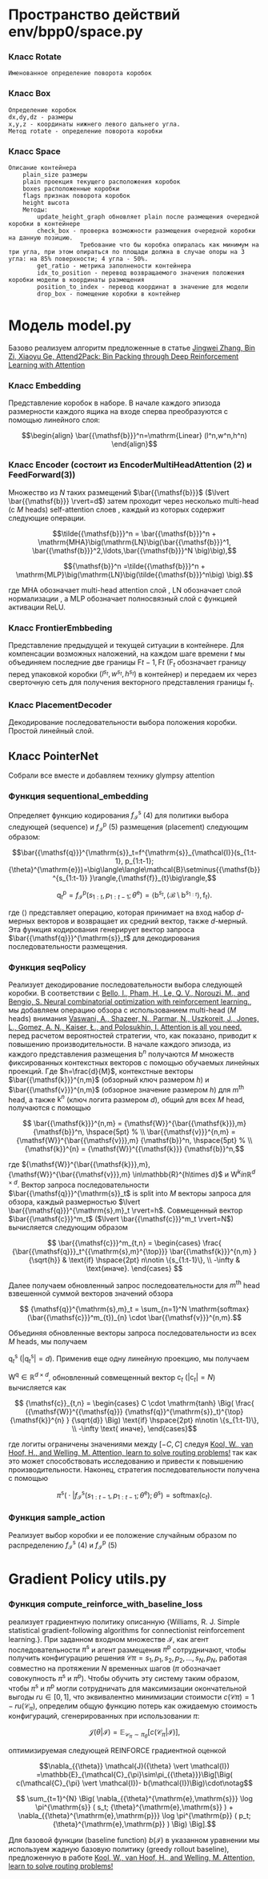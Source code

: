 # Пространство действий     env/bpp0/space.py
### Класс Rotate
    Именованное определение поворота коробок
### Класс Box
    Определение коробок
    dx,dy,dz - размеры
    x,y,z - координаты нижнего левого дальнего угла.
    Метод rotate - определение поворота коробки
### Класс Space
    Описание контейнера
        plain_size размеры
        plain проекция текущего расположения коробок
        boxes расположенные коробки
        flags признак поворота коробок
        height высота
        Методы:
            update_height_graph обновляет plain после размещения очередной коробки в контейнере
            check_box - проверка возможности размещения очередной коробки на данную позицию.
                        Требование что бы коробка опиралась как минимум на три угла, при этом опираться по площади должна в случае опоры на 3 угла: на 85% поверхности; 4 угла - 50%.
            get_ratio - метрика заполнености контейнера
            idx_to_position - перевод возвращаемого значения положения коробки модели в координаты размещения
            position_to_index - перевод координат в значение для модели
            drop_box - помещение коробки в контейнер
# Модель model.py
Базово реализуем алгоритм предложенные в статье [Jingwei Zhang, Bin Zi, Xiaoyu Ge, Attend2Pack: Bin Packing through Deep Reinforcement Learning with Attention](https://arxiv.org/abs/2107.04333)
### Класс Embedding 
Представление коробок в наборе. В начале каждого эпизода размерности каждого ящика на входе сперва преобразуются с помощью линейного слоя:
```math
\begin{align}
\bar{{\mathsf{b}}}^n=\mathrm{Linear} (l^n,w^n,h^n)
\end{align}
```
### Класс Encoder (состоит из EncoderMultiHeadAttention (2) и FeedForward(3))
Множество из $N$ таких размещений $\bar{{\mathsf{b}}}$
($\lvert \bar{{\mathsf{b}}} \rvert=d$) затем проходит через несколько  multi-head (с $M$ heads) self-attention слоев , каждый из которых содержит следующие операции.
```math
\tilde{{\mathsf{b}}}^n = \bar{{\mathsf{b}}}^n + \mathrm{MHA}\big(\mathrm{LN}\big(\bar{{\mathsf{b}}}^1, \bar{{\mathsf{b}}}^2,\ldots,\bar{{\mathsf{b}}}^N \big)\big),
```
```math
{\mathsf{b}}^n =\tilde{{\mathsf{b}}}^n + \mathrm{MLP}\big(\mathrm{LN}\big(\tilde{{\mathsf{b}}}^n\big) \big).
```
где $\mathrm{MHA}$ обозначает multi-head attention слой , $\mathrm{LN}$ обозначает слой нормализации , а $\mathrm{MLP}$ обозначает полносвязный слой с функцией активации $\mathrm{ReLU}$. 

### Класс FrontierEmbbeding
Представление предыдущей и текущей ситуации в контейнере.
Для компенсации возможных наложений,
на каждом шаге времени $t$
мы объединяем последние две границы
${{\mathsf{F}}{t-1}, {\mathsf{F}}{t}}$
(${\mathsf{F}}_{t}$
обозначает границу перед упаковкой коробки
$(l^{s_t}, w^{s_t}, h^{s_t})$
в контейнер)
и передаем их через сверточную сеть
для получения векторного представления границы
${\mathsf{f}_t}$.
### Класс PlacementDecoder
Декодирование последовательности выбора положения коробки. Простой линейный слой.

## Класс PointerNet 
Собрали все вместе и добавляем технику glympsy attention 
### Функция sequentional_embedding

Определяет функцию кодирования $f_{\mathcal{I}}^{\mathrm{s}}$ (4) для  политики выбора следующей (sequence) и $f_{\mathcal{I}}^{\mathrm{p}}$ (5) размещения (placement) следующим образом:
```math
\bar{{\mathsf{q}}}^{\mathrm{s}}_t=f^{\mathrm{s}}_{\mathcal{I}}(s_{1:t-1}, p_{1:t-1}; {\theta}^{\mathrm{e}})=\big\langle\langle\mathcal{B}\setminus{{\mathsf{b}}^{s_{1:t-1}} }\rangle,{\mathsf{f}}_{t}\big\rangle,
```
```math
{\mathsf{q}}^{\mathrm{p}}_t=f^{\mathrm{p}}_{\mathcal{I}}(s_{1:t}, p_{1:t-1}; {\theta}^{\mathrm{e}})=\big\langle{\mathsf{b}}^{s_t}, \langle\mathcal{B}\setminus{{\mathsf{b}}^{s_{1:t}} }\rangle,{\mathsf{f}}_{t}\big\rangle.
```
где
$\langle\rangle$
представляет операцию, которая принимает на вход
набор $d$-мерных векторов
и возвращает их средний вектор,
также $d$-мерный.
Эта функция кодирования генерирует
вектор запроса
$\bar{{\mathsf{q}}}^{\mathrm{s}}_t$
для декодирования последовательности размещения.
### Функция seqPolicy
Реализует декодирование последовательности выбора следующей коробки. В соответствии с [Bello, I., Pham, H., Le, Q. V., Norouzi, M., and Bengio, S. Neural combinatorial optimization with reinforcement
learning.](https://arXiv:1611.09940),
мы добавляем операцию обзора
с использованием multi-head 
($M$ heads)
внимания
[Vaswani, A., Shazeer, N., Parmar, N., Uszkoreit, J., Jones,
L., Gomez, A. N., Kaiser, Ł., and Polosukhin, I. Attention
is all you need.](https://arxiv.org/abs/1706.03762)
перед расчетом вероятностей стратегии,
что, как показано, приводит к повышению производительности.
В начале каждого эпизода,
из каждого представления размещения
${\mathsf{b}}^n$
получаются $M$ множеств фиксированных контекстных векторов
с помощью обучаемых линейных проекций.
Где $h=\frac{d}{M}$,
контекстные векторы
$\bar{{\mathsf{k}}}^{n,m}$ (обзорный ключ размером $h$) и
$\bar{{\mathsf{v}}}^{n,m}$ (обзорное значение размером $h$)
для $m^{\mathrm{th}}$ head,
а также
${\mathsf{k}}^{n}$ (ключ логита размером $d$),
общий для всех $M$ head,
получаются с помощью
```math
    \bar{{\mathsf{k}}}^{n,m}
=
    {\mathsf{W}}^{\bar{{\mathsf{k}}},m}
    {\mathsf{b}}^n,
\hspace{5pt}
% \\
    \bar{{\mathsf{v}}}^{n,m}
=
    {\mathsf{W}}^{\bar{{\mathsf{v}}},m}
    {\mathsf{b}}^n,
\hspace{5pt}
    % \\
    {\mathsf{k}}^{n}
=
    {\mathsf{W}}^{{\mathsf{k}}}
    {\mathsf{b}}^n,
```
где ${\mathsf{W}}^{\bar{{\mathsf{k}}},m}, {\mathsf{W}}^{\bar{{\mathsf{v}}},m} \in\mathbb{R}^{h\times d}$ и ${\mathsf{W}}^{{\mathsf{k}}}in\mathbb{R}^{d\times d}$. Вектор запроса последовательности $\bar{{\mathsf{q}}}^{\mathrm{s}}_t$ is split into $M$ векторы запроса для обзора, каждый размерностью
$\lvert \bar{{\mathsf{q}}}^{\mathrm{s},m}_t \rvert=h$.
Совмещенный вектор 
$\bar{{\mathsf{c}}}^m_t$ 
($\lvert \bar{{\mathsf{c}}}^m_t \rvert=N$) 
вычисляется следующим образом
```math
    \bar{{\mathsf{c}}}^m_{t,n}
=
    \begin{cases}
        \frac{
                {\bar{{\mathsf{q}}}_t^{{\mathrm{s},m}^{\top}}} 
                \bar{{\mathsf{k}}}^{n,m}
             }
             {\sqrt{h}} 
& 
        \text{if} \hspace{2pt} n\notin \{s_{1:t-1}\},
\\
        -\infty 
& 
        \text{иначе}.
    \end{cases}

```
Далее получаем обновленный запрос последовательности для $m^{\mathrm{th}}$ head взвешенной суммой векторов значений обзора
```math
    {\mathsf{q}}^{\mathrm{s},m}_t =
    \sum_{n=1}^N
    \mathrm{softmax} (\bar{{\mathsf{c}}}^m_{t})_{n}
    \cdot
    \bar{{\mathsf{v}}}^{n,m}.
```
Объединяя обновленные векторы запроса последовательности из всех $M$ heads, мы получаем

${\mathsf{q}}^{\mathrm{s}}_t$
($\lvert {\mathsf{q}}^{\mathrm{s}}_t \rvert=d$).
Применив еще одну линейную проекцию, мы получаем

${\mathsf{W}}^{{\mathsf{q}}}
\in
\mathbb{R}^{d\times d}$,
обновленный совмещенный вектор 
${\mathsf{c}}_t$ ($\lvert {\mathsf{c}}_t \rvert=N$) 
вычисляется как
```math
    {\mathsf{c}}_{t,n}
=
    \begin{cases}
        C \cdot \mathrm{tanh} 
        \Big( 
        \frac{
                ({\mathsf{W}}^{{\mathsf{q}}}
                 {\mathsf{q}}^{\mathrm{s}}_t)^{\top}
                {\mathsf{k}}^{n}
             }
             {\sqrt{d}} 
        \Big)
        \text{if} \hspace{2pt} n\notin \{s_{1:t-1}\},
\\
        -\infty 
        \text{  иначе},
    \end{cases}
```
где логиты ограничены значениями между
$[-C,C]$ следуя
[Kool, W., van Hoof, H., and Welling, M. Attention, learn to solve routing problems!](https://arxiv.org/abs/1803.08475)
так как это может способствовать исследованию и привести к повышению производительности.
Наконец, стратегия последовательности получена с помощью
```math
    \pi^{\mathrm{s}}
        \big(
            \cdot 
            \big\vert 
            f^{\mathrm{s}}_{\mathcal{I}}(s_{1:t-1}, p_{1:t-1}; {\theta}^{\mathrm{e}}); 
            {\theta}^{\mathrm{s}}
        \big)
=
    \mathrm{softmax}({\mathsf{c}}_t).
```
### Функция sample_action
Реализует выбор коробки и ее положение случайным образом по распределению  $f_{\mathcal{I}}^{\mathrm{s}}$ (4)  и $f_{\mathcal{I}}^{\mathrm{p}}$ (5)

# Gradient Policy utils.py
### Функция compute_reinforce_with_baseline_loss
реализует градиентную политику описанную {Williams, R. J. Simple statistical gradient-following algorithms for connectionist reinforcement learning.}. При заданном входном множестве $\mathcal{I}$, как агент последовательности $\pi^{\mathrm{s}}$ и агент размещения $\pi^{\mathrm{p}}$ сотрудничают, чтобы получить конфигурацию решения $\mathcal{C}{\pi}={s_1, p_1, s_2, p_2, \ldots, s_N, p_N}$, работая совместно на протяжении $N$ временных шагов ($\pi$ обозначает совокупность $\pi^{\mathrm{s}}$ и $\pi^{\mathrm{p}}$). Чтобы обучить эту систему таким образом, чтобы $\pi^{\mathrm{s}}$ и $\pi^{\mathrm{p}}$ могли сотрудничать для максимизации окончательной выгоды $r{\mathrm{u}}\in[0,1]$, что эквивалентно минимизации стоимости $c(\mathcal{C}{\pi})=1-r{\mathrm{u}}(\mathcal{C}_{\pi})$, определим общую функцию потерь как ожидаемую стоимость конфигураций, сгенерированных при использовании $\pi$:
```math
    \mathcal{J}({\theta} \vert \mathcal{I})
=
    \mathbb{E}_{\mathcal{C}_{\pi}\sim\pi_{{\theta}}}
    \left[
        c(\mathcal{C}_{\pi} \vert \mathcal{I})
    \right],
```
оптимизируемая следующей $\mathrm{REINFORCE}$ градиентной оценкой 
```math
\nabla_{{\theta}} \mathcal{J}({\theta} \vert \mathcal{I}) =\mathbb{E}_{\mathcal{C}_{\pi}\sim\pi_{{\theta}}}\Big[\Big( c(\mathcal{C}_{\pi} \vert \mathcal{I})- b(\mathcal{I})\Big)\cdot\notag
```
```math
    \sum_{t=1}^{N}
        \Big(
       
        \nabla_{{\theta}^{\mathrm{e},\mathrm{s}}}
        \log \pi^{\mathrm{s}} 
        (
            s_t; 
            
            {\theta}^{\mathrm{e},\mathrm{s}}
            
        )
        +    
        
        \nabla_{{\theta}^{\mathrm{e},\mathrm{p}}}
        \log \pi^{\mathrm{p}}
        (
            p_t; 
            
            {\theta}^{\mathrm{e},\mathrm{p}}
            
        )
        \Big)
    \Big].
```
Для базовой функции (baseline function) $b(\mathcal{I})$ в указанном уравнении мы используем жадную базовую политику (greedy rollout baseline), предложенную в работе [Kool, W., van Hoof, H., and Welling, M. Attention, learn to solve routing problems!](https://arxiv.org/abs/1803.08475)


